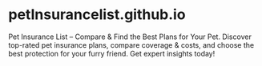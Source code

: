 # petInsurancelist.github.io
Pet Insurance List – Compare &amp; Find the Best Plans for Your Pet. Discover top-rated pet insurance plans, compare coverage &amp; costs, and choose the best protection for your furry friend. Get expert insights today!
